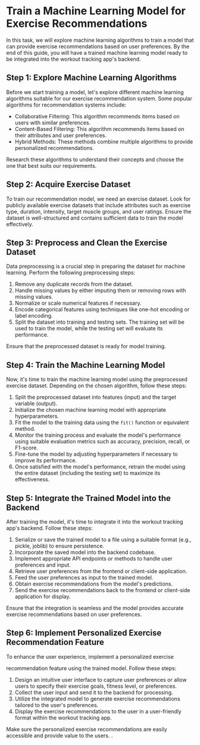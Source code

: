 

# Train a Machine Learning Model for Exercise Recommendations

In this task, we will explore machine learning algorithms to train a model that can provide exercise recommendations based on user preferences. By the end of this guide, you will have a trained machine learning model ready to be integrated into the workout tracking app's backend.

## Step 1: Explore Machine Learning Algorithms

Before we start training a model, let's explore different machine learning algorithms suitable for our exercise recommendation system. Some popular algorithms for recommendation systems include:

- Collaborative Filtering: This algorithm recommends items based on users with similar preferences.
- Content-Based Filtering: This algorithm recommends items based on their attributes and user preferences.
- Hybrid Methods: These methods combine multiple algorithms to provide personalized recommendations.

Research these algorithms to understand their concepts and choose the one that best suits our requirements.

## Step 2: Acquire Exercise Dataset

To train our recommendation model, we need an exercise dataset. Look for publicly available exercise datasets that include attributes such as exercise type, duration, intensity, target muscle groups, and user ratings. Ensure the dataset is well-structured and contains sufficient data to train the model effectively.

## Step 3: Preprocess and Clean the Exercise Dataset

Data preprocessing is a crucial step in preparing the dataset for machine learning. Perform the following preprocessing steps:

1. Remove any duplicate records from the dataset.
2. Handle missing values by either imputing them or removing rows with missing values.
3. Normalize or scale numerical features if necessary.
4. Encode categorical features using techniques like one-hot encoding or label encoding.
5. Split the dataset into training and testing sets. The training set will be used to train the model, while the testing set will evaluate its performance.

Ensure that the preprocessed dataset is ready for model training.

## Step 4: Train the Machine Learning Model

Now, it's time to train the machine learning model using the preprocessed exercise dataset. Depending on the chosen algorithm, follow these steps:

1. Split the preprocessed dataset into features (input) and the target variable (output).
2. Initialize the chosen machine learning model with appropriate hyperparameters.
3. Fit the model to the training data using the `fit()` function or equivalent method.
4. Monitor the training process and evaluate the model's performance using suitable evaluation metrics such as accuracy, precision, recall, or F1-score.
5. Fine-tune the model by adjusting hyperparameters if necessary to improve its performance.
6. Once satisfied with the model's performance, retrain the model using the entire dataset (including the testing set) to maximize its effectiveness.

## Step 5: Integrate the Trained Model into the Backend

After training the model, it's time to integrate it into the workout tracking app's backend. Follow these steps:

1. Serialize or save the trained model to a file using a suitable format (e.g., pickle, joblib) to ensure persistence.
2. Incorporate the saved model into the backend codebase.
3. Implement appropriate API endpoints or methods to handle user preferences and input.
4. Retrieve user preferences from the frontend or client-side application.
5. Feed the user preferences as input to the trained model.
6. Obtain exercise recommendations from the model's predictions.
7. Send the exercise recommendations back to the frontend or client-side application for display.

Ensure that the integration is seamless and the model provides accurate exercise recommendations based on user preferences.

## Step 6: Implement Personalized Exercise Recommendation Feature

To enhance the user experience, implement a personalized exercise

 recommendation feature using the trained model. Follow these steps:

1. Design an intuitive user interface to capture user preferences or allow users to specify their exercise goals, fitness level, or preferences.
2. Collect the user input and send it to the backend for processing.
3. Utilize the integrated model to generate exercise recommendations tailored to the user's preferences.
4. Display the exercise recommendations to the user in a user-friendly format within the workout tracking app.

Make sure the personalized exercise recommendations are easily accessible and provide value to the users.
.